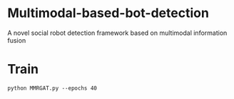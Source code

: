 # Multimodal-based-bot-detection
A novel social robot detection framework based on multimodal information fusion

# Train 
    python MMRGAT.py --epochs 40

